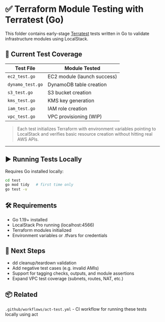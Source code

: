 # ✅ Terraform Module Testing with Terratest (Go)

This folder contains early-stage [Terratest](https://terratest.gruntwork.io/) tests written in Go to validate infrastructure modules using LocalStack.

## 🧪 Current Test Coverage

| Test File        | Module Tested |
|------------------|---------------|
| `ec2_test.go`    | EC2 module (launch success) |
| `dynamo_test.go` | DynamoDB table creation |
| `s3_test.go`     | S3 bucket creation |
| `kms_test.go`    | KMS key generation |
| `iam_test.go`    | IAM role creation |
| `vpc_test.go`    | VPC provisioning (WIP) |

> Each test initializes Terraform with environment variables pointing to LocalStack and verifies basic resource creation without hitting real AWS APIs.

---

## ▶️ Running Tests Locally

Requires Go installed locally:

```bash
cd test
go mod tidy   # first time only
go test -v
```

## 🛠️ Requirements
- Go 1.19+ installed
- LocalStack Pro running (localhost:4566)
- Terraform modules initialized
- Environment variables or .tfvars for credentials

## 🔭 Next Steps
- dd cleanup/teardown validation
- Add negative test cases (e.g. invalid AMIs)
- Support for tagging checks, outputs, and module assertions
- Expand VPC test coverage (subnets, routes, NAT, etc.)

## 📦 Related
`.github/workflows/act-test.yml` - CI workflow for running these tests locally using act